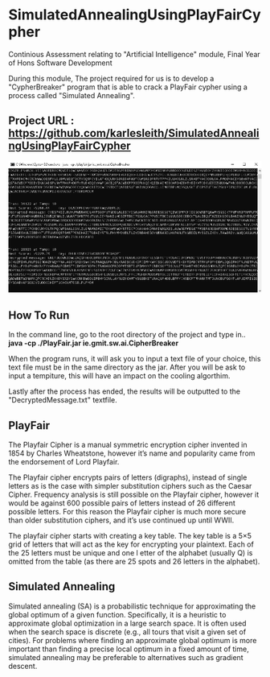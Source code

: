 # SimulatedAnnealingUsingPlayFairCypher
Continious Assessment relating to "Artificial Intelligence" module, Final Year of Hons Software Development

During this module, The project required for us is to develop a "CypherBreaker" program that is able to crack a PlayFair cypher using a process called "Simulated Annealing".

## Project URL : https://github.com/karlesleith/SimulatedAnnealingUsingPlayFairCypher

 ![Screenshot](https://github.com/karlesleith/SimulatedAnnealingUsingPlayFairCypher/blob/master/ScreenShots/CipherBreaker.PNG)
## How To Run
In the command line, go to the root directory of the project and type in..
**java -cp ./PlayFair.jar ie.gmit.sw.ai.CipherBreaker**

When the program runs, it will ask you to input a text file of your choice, this text file must be in the same directory as the jar.
After you will be ask to input a tempiture, this will have an impact on the cooling algorthim.

Lastly after the process has ended, the results will be outputted to the "DecryptedMessage.txt" textfile.

## PlayFair

The Playfair Cipher is a manual symmetric encryption cipher invented in 1854 by Charles Wheatstone, however it’s name and popularity came from the endorsement of Lord Playfair.

The Playfair cipher encrypts pairs of letters (digraphs), instead of single letters as is the case with simpler substitution ciphers such as the Caesar Cipher. Frequency analysis 
is still possible on the Playfair cipher, however it would be against 600 possible pairs of letters instead of 26 different possible letters. For this reason the Playfair cipher is much more secure 
than older substitution ciphers, and it’s use continued up until WWII.

The playfair cipher starts with creating a key table. The key table is a 5×5 
grid of letters that will act as the key for encrypting your plaintext. Each of the 25 letters must be unique and one l
etter of the alphabet (usually Q) is omitted from the table (as there are 25 spots and 26 letters in the alphabet).


## Simulated Annealing
Simulated annealing (SA) is a probabilistic technique for approximating the global optimum of a given function. Specifically, it is a heuristic to approximate global optimization 
in a large search space. It is often used when the search space is discrete (e.g., all tours that visit a given set of cities). For problems where finding an approximate global optimum is
 more important than finding a precise local optimum in a fixed amount of time, simulated annealing may be preferable to alternatives such as gradient descent.

